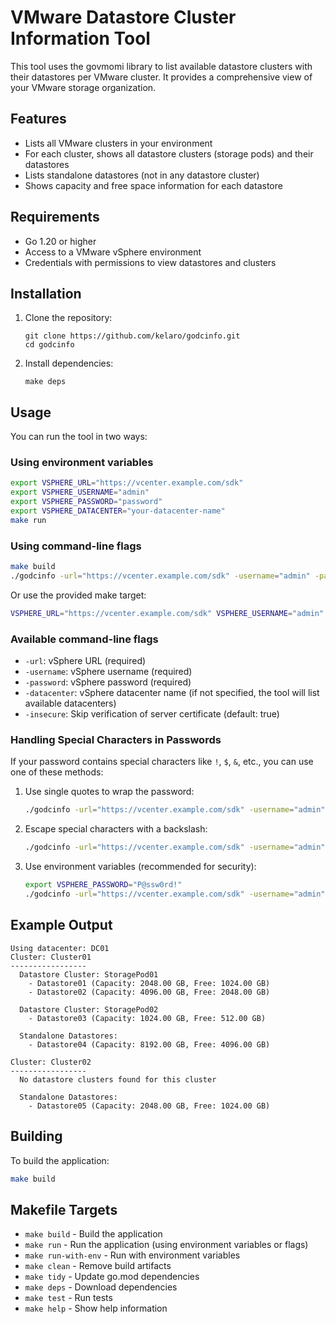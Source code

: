 # VMware Datastore Cluster Information Tool

This tool uses the govmomi library to list available datastore clusters with their datastores per VMware cluster. It provides a comprehensive view of your VMware storage organization.

## Features

- Lists all VMware clusters in your environment
- For each cluster, shows all datastore clusters (storage pods) and their datastores
- Lists standalone datastores (not in any datastore cluster)
- Shows capacity and free space information for each datastore

## Requirements

- Go 1.20 or higher
- Access to a VMware vSphere environment
- Credentials with permissions to view datastores and clusters

## Installation

1. Clone the repository:
   ```
   git clone https://github.com/kelaro/godcinfo.git
   cd godcinfo
   ```

2. Install dependencies:
   ```
   make deps
   ```

## Usage

You can run the tool in two ways:

### Using environment variables

```bash
export VSPHERE_URL="https://vcenter.example.com/sdk"
export VSPHERE_USERNAME="admin"
export VSPHERE_PASSWORD="password"
export VSPHERE_DATACENTER="your-datacenter-name"
make run
```

### Using command-line flags

```bash
make build
./godcinfo -url="https://vcenter.example.com/sdk" -username="admin" -password="password" -datacenter="your-datacenter-name"
```

Or use the provided make target:

```bash
VSPHERE_URL="https://vcenter.example.com/sdk" VSPHERE_USERNAME="admin" VSPHERE_PASSWORD="password" VSPHERE_DATACENTER="your-datacenter-name" make run-with-env
```

### Available command-line flags

- `-url`: vSphere URL (required)
- `-username`: vSphere username (required)
- `-password`: vSphere password (required)
- `-datacenter`: vSphere datacenter name (if not specified, the tool will list available datacenters)
- `-insecure`: Skip verification of server certificate (default: true)

### Handling Special Characters in Passwords

If your password contains special characters like `!`, `$`, `&`, etc., you can use one of these methods:

1. Use single quotes to wrap the password:
   ```bash
   ./godcinfo -url="https://vcenter.example.com/sdk" -username="admin" -password='P@ssw0rd!'
   ```

2. Escape special characters with a backslash:
   ```bash
   ./godcinfo -url="https://vcenter.example.com/sdk" -username="admin" -password="P@ssw0rd\!"
   ```

3. Use environment variables (recommended for security):
   ```bash
   export VSPHERE_PASSWORD="P@ssw0rd!"
   ./godcinfo -url="https://vcenter.example.com/sdk" -username="admin"
   ```

## Example Output

```
Using datacenter: DC01
Cluster: Cluster01
-----------------
  Datastore Cluster: StoragePod01
    - Datastore01 (Capacity: 2048.00 GB, Free: 1024.00 GB)
    - Datastore02 (Capacity: 4096.00 GB, Free: 2048.00 GB)
  
  Datastore Cluster: StoragePod02
    - Datastore03 (Capacity: 1024.00 GB, Free: 512.00 GB)
  
  Standalone Datastores:
    - Datastore04 (Capacity: 8192.00 GB, Free: 4096.00 GB)

Cluster: Cluster02
-----------------
  No datastore clusters found for this cluster
  
  Standalone Datastores:
    - Datastore05 (Capacity: 2048.00 GB, Free: 1024.00 GB)
```

## Building

To build the application:

```bash
make build
```

## Makefile Targets

- `make build` - Build the application
- `make run` - Run the application (using environment variables or flags)
- `make run-with-env` - Run with environment variables
- `make clean` - Remove build artifacts
- `make tidy` - Update go.mod dependencies
- `make deps` - Download dependencies
- `make test` - Run tests
- `make help` - Show help information 